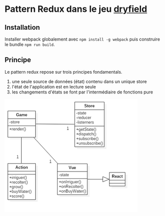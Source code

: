 # Pattern Redux dans le jeu [dryfield](https://github.com/bdeglane/dryfield)

## Installation
Installer webpack globalement avec ```npm install -g webpack``` puis construire le bundle ```npm run build```.

## Principe
Le pattern redux repose sur trois principes fondamentals.
 1. une seule source de données (état) contenu dans un unique store
 2. l'état de l'application est en lecture seule
 3. les changements d'états se font par l'intermédiaire de fonctions pure

![class](/doc/schema/dryfield-react.png)
